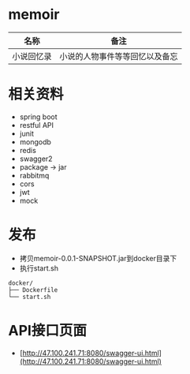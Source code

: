 # memoir

|名称|备注|
|---|---|
|小说回忆录|小说的人物事件等等回忆以及备忘|


# 相关资料
* spring boot
* restful API
* junit
* mongodb
* redis
* swagger2
* package -> jar 
* rabbitmq
* cors
* jwt
* mock


# 发布
* 拷贝memoir-0.0.1-SNAPSHOT.jar到docker目录下
* 执行start.sh

 ```
 docker/
├── Dockerfile
└── start.sh
 ```


# API接口页面
* [http://47.100.241.71:8080/swagger-ui.html](http://47.100.241.71:8080/swagger-ui.html)